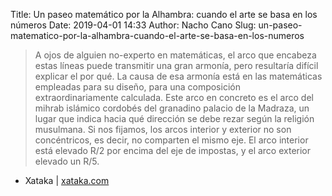 Title: Un paseo matemático por la Alhambra: cuando el arte se basa en los números
Date: 2019-04-01 14:33
Author: Nacho Cano
Slug: un-paseo-matematico-por-la-alhambra-cuando-el-arte-se-basa-en-los-numeros

> A ojos de alguien no-experto en matemáticas, el arco que encabeza estas
> líneas puede transmitir una gran armonía, pero resultaría difícil explicar
> el por qué. La causa de esa armonía está en las matemáticas empleadas para
> su diseño, para una composición extraordinariamente calculada.
> Este arco en concreto es el arco del mihrab islámico cordobés del granadino
> palacio de la Madraza, un lugar que indica hacia qué dirección se debe rezar
> según la religión musulmana. Si nos fijamos, los arcos interior y exterior
> no son concéntricos, es decir, no comparten el mismo eje. El arco interior
> está elevado R/2 por encima del eje de impostas, y el arco exterior elevado
> un R/5.

- Xataka | [xataka.com][]

  [xataka.com]: https://www.xataka.com/especiales/paseo-matematico-alhambra-cuando-arte-se-basa-numeros
    "Un paseo matemático por la Alhambra: cuando el arte se basa en los números"
